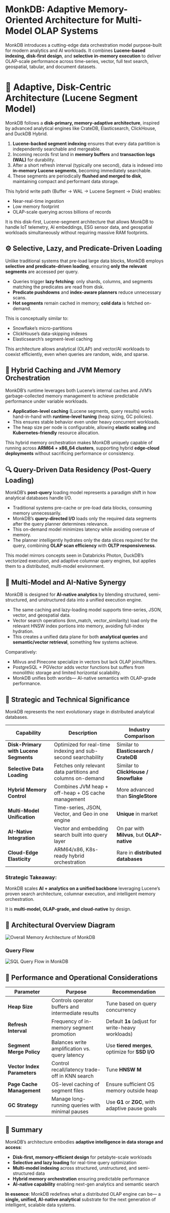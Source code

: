 # MonkDB: Adaptive Memory-Oriented Architecture for Multi-Model OLAP Systems

MonkDB introduces a cutting-edge data orchestration model purpose-built for modern analytics and AI workloads.
It combines **Lucene-based indexing, disk-first design**, and **selective in-memory execution** to deliver OLAP-scale performance across time-series, vector, full text search, geospatial, tabular, and document datasets.

# 🧠 Adaptive, Disk-Centric Architecture (Lucene Segment Model)

MonkDB follows a **disk-primary, memory-adaptive architecture**, inspired by advanced analytical engines like CrateDB, Elasticsearch, ClickHouse, and DuckDB Hybrid.

1. **Lucene-backed segment indexing** ensures that every data partition is independently searchable and mergeable.
2. Incoming records first land in **memory buffers** and **transaction logs (WAL)** for durability.
3. After a short refresh interval (typically one second), data is indexed into **in-memory Lucene segments**, becoming immediately searchable.
4. These segments are periodically **flushed and merged to disk**, maintaining compact and performant data storage.

This hybrid write path (Buffer → WAL → Lucene Segment → Disk) enables:

- Near-real-time ingestion
- Low memory footprint
- OLAP-scale querying across billions of records

It is this disk-first, Lucene-segment architecture that allows MonkDB to handle IoT telemetry, AI embeddings, ESG sensor data, and geospatial workloads simultaneously without requiring massive RAM footprints.

## ⚙️ Selective, Lazy, and Predicate-Driven Loading

Unlike traditional systems that pre-load large data blocks, MonkDB employs **selective and predicate-driven loading**, ensuring **only the relevant segments** are accessed per query.

- Queries trigger **lazy fetching**: only shards, columns, and segments matching the predicates are read from disk.
- **Predicate pushdowns** and **index-aware planners** reduce unnecessary scans.
- **Hot segments** remain cached in memory; **cold data** is fetched on-demand.

This is conceptually similar to:

- Snowflake’s micro-partitions
- ClickHouse’s data-skipping indexes
- Elasticsearch’s segment-level caching

This architecture allows analytical (OLAP) and vector/AI workloads to coexist efficiently, even when queries are random, wide, and sparse.

## 🚀 Hybrid Caching and JVM Memory Orchestration

MonkDB’s runtime leverages both Lucene’s internal caches and JVM’s garbage-collected memory management to achieve predictable performance under variable workloads.

- **Application-level caching** (Lucene segments, query results) works hand-in-hand with **runtime-level tuning** (heap sizing, GC policies).
- This ensures stable behavior even under heavy concurrent workloads.
- The heap size per node is configurable, allowing **elastic scaling** and **Kubernetes-friendly** resource allocation.

This hybrid memory orchestration makes MonkDB uniquely capable of running across **ARM64 + x86_64 clusters**, supporting hybrid **edge-cloud deployments** without sacrificing performance or consistency.

## 🔍 Query-Driven Data Residency (Post-Query Loading)

MonkDB’s **post-query** loading model represents a paradigm shift in how analytical databases handle I/O.

- Traditional systems pre-cache or pre-load data blocks, consuming memory unnecessarily.
- MonkDB’s **query-directed I/O** loads only the required data segments after the query planner determines relevance.
- This on-demand model minimizes latency while avoiding overuse of memory.
- The planner intelligently hydrates only the data slices required for the query, combining **OLAP scan efficiency** with **OLTP responsiveness**.

This model mirrors concepts seen in Databricks Photon, DuckDB’s vectorized execution, and adaptive columnar query engines, but applies them to a distributed, multi-model environment.

## 🧩 Multi-Model and AI-Native Synergy

MonkDB is designed for **AI-native analytics** by blending structured, semi-structured, and unstructured data into a unified execution engine.

- The same caching and lazy-loading model supports time-series, JSON, vector, and geospatial data.
- Vector search operations (knn_match, vector_similarity) load only the relevant HNSW index portions into memory, avoiding full-index hydration.
- This creates a unified data plane for both **analytical queries** and **semantic/vector retrieval**, something few systems achieve.

Comparatively:
- Milvus and Pinecone specialize in vectors but lack OLAP joins/filters.
- PostgreSQL + PGVector adds vector functions but suffers from monolithic storage and limited horizontal scalability.
- MonkDB unifies both worlds— AI-native semantics with OLAP-grade performance.

## 🧭 Strategic and Technical Significance

MonkDB represents the next evolutionary stage in distributed analytical databases.

| **Capability**            | **Description**                                             | **Industry Comparison**                     |
|----------------------------|-------------------------------------------------------------|---------------------------------------------|
| **Disk-Primary with Lucene Segments** | Optimized for real-time indexing and sub-second searchability | Similar to **Elasticsearch / CrateDB**      |
| **Selective Data Loading** | Fetches only relevant data partitions and columns on-demand | Similar to **ClickHouse / Snowflake**       |
| **Hybrid Memory Control**  | Combines JVM heap + off-heap + OS cache management          | More advanced than **SingleStore**          |
| **Multi-Model Unification**| Time-series, JSON, Vector, and Geo in one engine            | **Unique** in market                        |
| **AI-Native Integration**  | Vector and embedding search built into query layer          | On par with **Milvus**, but **OLAP-native** |
| **Cloud-Edge Elasticity**  | ARM64/x86, K8s-ready hybrid orchestration                   | Rare in **distributed databases**           |

### Strategic Takeaway:

MonkDB scales **AI + analytics on a unified backbone** leveraging Lucene’s proven search architecture, columnar execution, and intelligent memory orchestration.

It is **multi-model, OLAP-grade, and cloud-native** by design.

## 🧩 Architectural Overview Diagram

![Overall Memory Architecture of MonkDB](../../assets/arch_flow.svg)

### Query Flow

![SQL Query Flow in MonkDB](../../assets/query_flow.svg)

## 🧩 Performance and Operational Considerations

| **Parameter**              | **Purpose**                                            | **Recommendation**                                |
|-----------------------------|--------------------------------------------------------|---------------------------------------------------|
| **Heap Size**               | Controls operator buffers and intermediate results     | Tune based on query concurrency                   |
| **Refresh Interval**        | Frequency of in-memory segment promotion               | Default **1s** (adjust for write-heavy workloads) |
| **Segment Merge Policy**    | Balances write amplification vs. query latency         | Use **tiered merges**, optimize for **SSD I/O**   |
| **Vector Index Parameters** | Control recall/latency trade-off in KNN search         | Tune **HNSW M** |
| **Page Cache Management**   | OS-level caching of segment files                      | Ensure sufficient OS memory outside heap          |
| **GC Strategy**             | Manage long-running queries with minimal pauses        | Use **G1** or **ZGC**, with adaptive pause goals  |

## 🧩 Summary

MonkDB’s architecture embodies **adaptive intelligence in data storage and access**:

- **Disk-first, memory-efficient design** for petabyte-scale workloads
- **Selective and lazy loading** for real-time query optimization
- **Multi-model indexing** across structured, unstructured, and semi-structured data
- **Hybrid memory orchestration** ensuring predictable performance
- **AI-native capability** enabling next-gen analytics and semantic search

**In essence**: MonkDB redefines what a distributed OLAP engine can be— a **single, unified, AI-native analytical** substrate for the next generation of intelligent, scalable data systems.
